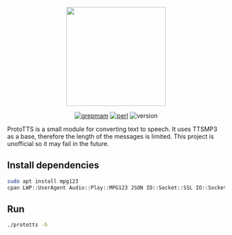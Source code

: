 <p align="center">
  <img width="230" src="https://i.imgur.com/uMDqBq4.png">
</p>

<div align="center">

  <a href="https://github.com/grepmam">![grepmam](https://img.shields.io/badge/Created%20by-Grepmam-red)</a>
  <a href="https://www.perl.org/">![perl](https://img.shields.io/badge/Written%20in-Perl-green)</a>
  <a>![version](https://img.shields.io/badge/Version-1.0-yellow)</a>

</div>

ProtoTTS is a small module for converting text to speech. It uses TTSMP3 as a base, therefore the length of the messages is limited. This project is unofficial so it may fail in the future.

## Install dependencies

```bash
sudo apt install mpg123
cpan LWP::UserAgent Audio::Play::MPG123 JSON IO::Socket::SSL IO::Socket::SSL::Utils LWP::Protocol::https
```

## Run

```bash
./prototts -h
```
